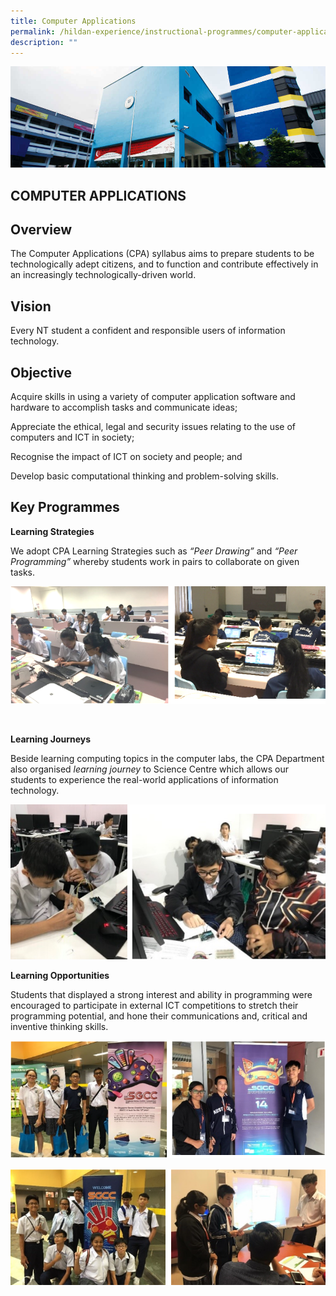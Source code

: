 ```yaml
---
title: Computer Applications
permalink: /hildan-experience/instructional-programmes/computer-applications/
description: ""
---
```

![](/images/Instructional%20Programmes/Computer%20Applications%20Banner.jpg)


COMPUTER APPLICATIONS
---------------------

Overview
--------

The Computer Applications (CPA) syllabus aims to prepare students to be technologically adept citizens, and to function and contribute effectively in an increasingly technologically-driven world.

Vision
------

Every NT student a confident and responsible users of information technology.

Objective
---------

Acquire skills in using a variety of computer application software and hardware to accomplish tasks and communicate ideas;

Appreciate the ethical, legal and security issues relating to the use of computers and ICT in society;

Recognise the impact of ICT on society and people; and

Develop basic computational thinking and problem-solving skills.

Key Programmes
--------------

**Learning Strategies**

We adopt CPA Learning Strategies such as _“Peer Drawing”_ and _“Peer Programming”_ whereby students work in pairs to collaborate on given tasks.

![](/images/Instructional%20Programmes/Computer%20Applications%201.png)

       

**Learning Journeys**

Beside learning computing topics in the computer labs, the CPA Department also organised _learning journey_ to Science Centre which allows our students to experience the real-world applications of information technology.


![](/images/Instructional%20Programmes/Computer%20Applications%202.png)

**Learning Opportunities**

Students that displayed a strong interest and ability in programming were encouraged to participate in external ICT competitions to stretch their programming potential, and hone their communications and, critical and inventive thinking skills.

![](/images/Instructional%20Programmes/Computer%20Applications%203.png)

![](/images/Instructional%20Programmes/Computer%20Applications%204.png)
